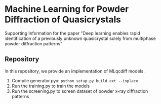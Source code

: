 # Machine Learning for Powder Diffraction of Quasicrystals

Supporting Information for the paper "Deep learning enables rapid identification of a previously unknown quasicrystal solely from multiphase powder diffraction patterns"
 
## Repository
In this repository, we provide an implementation of MLqcdiff models.

1. Compile generator.pyx: `python setup.py build_ext --inplace`
2. Run the training.py to train the models
3. Run the screening.py to screen dataset of powder x-ray diffraction patterns
